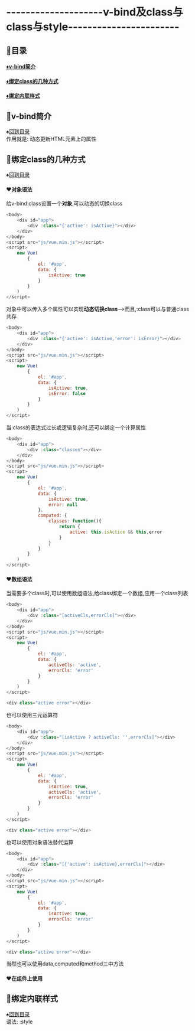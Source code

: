 # --------------------v-bind及class与class与style-----------------------
<p id="title"></p>

## :fish_cake:目录
#### <a href="#p1">:diamonds:v-bind简介</a>
#### <a href="#p2">:diamonds:绑定class的几种方式</a>
#### <a href="#p3">:diamonds:绑定内联样式</a>
<p id="p1"></p>

## :egg:v-bind简介
:spades:<a href="#title">回到目录</a><br>
作用就是: 动态更新HTML元素上的属性
<p id="p2"></p>

## :egg:绑定class的几种方式
:spades:<a href="#title">回到目录</a><br>
#### :hearts:对象语法
给v-bind:class设置一个**对象**,可以动态的切换class
```JavaScript
<body>
    <div id="app">
        <div :class="{'active': isActive}"></div>
    </div>
</body>
<script src="js/vue.min.js"></script>
<script>
    new Vue(
        {
            el: '#app',
            data: {
                isActive: true
            }
        }
    )
</script>
```
对象中可以传入多个属性可以实现**动态切换class**-->而且,:class可以与普通class共存
```JavaScript
<body>
    <div id="app">
        <div :class="{'active': isActive,'error': isError}"></div>
    </div>
</body>
<script src="js/vue.min.js"></script>
<script>
    new Vue(
        {
            el: '#app',
            data: {
                isActive: true,
                isError: false
            }
        }
    )
</script>
```
当:class的表达式过长或逻辑复杂时,还可以绑定一个计算属性
```Javascript
<body>
    <div id="app">
        <div :class="classes"></div>
    </div>
</body>
<script src="js/vue.min.js"></script>
<script>
    new Vue(
        {
            el: '#app',
            data: {
                isActive: true,
                error: null
            },
            computed: {
                classes: function(){
                    return {
                        active: this.isActice && this,error
                    }
                }
            }
        }
    )
</script>
```
#### :hearts:数组语法
当需要多个class时,可以使用数组语法,给class绑定一个数组,应用一个class列表
```JavaScript
<body>
    <div id="app">
        <div :class="[activeCls,errorCls]"></div>
    </div>
</body>
<script src="js/vue.min.js"></script>
<script>
    new Vue(
        {
            el: '#app',
            data: {
                activeCls: 'active',
                errorCls: 'error'
            }
        }
    )
</script>

<div class="active error"></div>
```
也可以使用三元运算符
```JavaScript
<body>
    <div id="app">
        <div :class="[isActive ? activeCls: '',errorCls]"></div>
    </div>
</body>
<script src="js/vue.min.js"></script>
<script>
    new Vue(
        {
            el: '#app',
            data: {
                isActice: true,
                activeCls: 'active',
                errorCls: 'error'
            }
        }
    )
</script>

<div class="active error"></div>
```
也可以使用对象语法替代运算
```JavaScript
<body>
    <div id="app">
        <div :class="[{'active': isActive},errorCls]"></div>
    </div>
</body>
<script src="js/vue.min.js"></script>
<script>
    new Vue(
        {
            el: '#app',
            data: {
                isActive: true,
                errorCls: 'error'
            }
        }
    )
</script>

<div class="active error"></div>
```
当然也可以使用data,computed和method三中方法
#### :hearts:在组件上使用
<p id="p3"></p>

## :egg:绑定内联样式
:spades:<a href="#title">回到目录</a><br>
语法: :style
